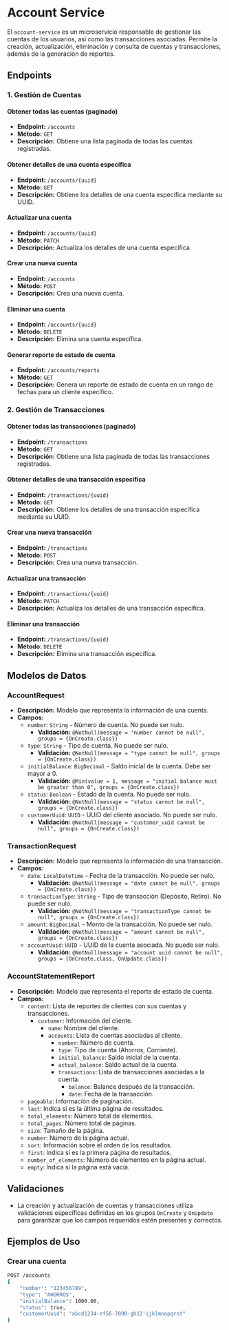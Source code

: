 # Account Service

El `account-service` es un microservicio responsable de gestionar las cuentas de los usuarios, así como las transacciones asociadas. Permite la creación, actualización, eliminación y consulta de cuentas y transacciones, además de la generación de reportes.

## Endpoints

### 1. Gestión de Cuentas

#### Obtener todas las cuentas (paginado)
- **Endpoint:** `/accounts`
- **Método:** `GET`
- **Descripción:** Obtiene una lista paginada de todas las cuentas registradas.

#### Obtener detalles de una cuenta específica
- **Endpoint:** `/accounts/{uuid}`
- **Método:** `GET`
- **Descripción:** Obtiene los detalles de una cuenta específica mediante su UUID.

#### Actualizar una cuenta
- **Endpoint:** `/accounts/{uuid}`
- **Método:** `PATCH`
- **Descripción:** Actualiza los detalles de una cuenta específica.

#### Crear una nueva cuenta
- **Endpoint:** `/accounts`
- **Método:** `POST`
- **Descripción:** Crea una nueva cuenta.

#### Eliminar una cuenta
- **Endpoint:** `/accounts/{uuid}`
- **Método:** `DELETE`
- **Descripción:** Elimina una cuenta específica.

#### Generar reporte de estado de cuenta
- **Endpoint:** `/accounts/reports`
- **Método:** `GET`
- **Descripción:** Genera un reporte de estado de cuenta en un rango de fechas para un cliente específico.

### 2. Gestión de Transacciones

#### Obtener todas las transacciones (paginado)
- **Endpoint:** `/transactions`
- **Método:** `GET`
- **Descripción:** Obtiene una lista paginada de todas las transacciones registradas.

#### Obtener detalles de una transacción específica
- **Endpoint:** `/transactions/{uuid}`
- **Método:** `GET`
- **Descripción:** Obtiene los detalles de una transacción específica mediante su UUID.

#### Crear una nueva transacción
- **Endpoint:** `/transactions`
- **Método:** `POST`
- **Descripción:** Crea una nueva transacción.

#### Actualizar una transacción
- **Endpoint:** `/transactions/{uuid}`
- **Método:** `PATCH`
- **Descripción:** Actualiza los detalles de una transacción específica.

#### Eliminar una transacción
- **Endpoint:** `/transactions/{uuid}`
- **Método:** `DELETE`
- **Descripción:** Elimina una transacción específica.

## Modelos de Datos

### AccountRequest
- **Descripción:** Modelo que representa la información de una cuenta.
- **Campos:**
    - `number`: `String` - Número de cuenta. No puede ser nulo.
        - **Validación:** `@NotNull(message = "number cannot be null", groups = {OnCreate.class})`
    - `type`: `String` - Tipo de cuenta. No puede ser nulo.
        - **Validación:** `@NotNull(message = "type cannot be null", groups = {OnCreate.class})`
    - `initialBalance`: `BigDecimal` - Saldo inicial de la cuenta. Debe ser mayor a 0.
        - **Validación:** `@Min(value = 1, message = "initial balance must be greater than 0", groups = {OnCreate.class})`
    - `status`: `Boolean` - Estado de la cuenta. No puede ser nulo.
        - **Validación:** `@NotNull(message = "status cannot be null", groups = {OnCreate.class})`
    - `customerUuid`: `UUID` - UUID del cliente asociado. No puede ser nulo.
        - **Validación:** `@NotNull(message = "customer_uuid cannot be null", groups = {OnCreate.class})`

### TransactionRequest
- **Descripción:** Modelo que representa la información de una transacción.
- **Campos:**
    - `date`: `LocalDateTime` - Fecha de la transacción. No puede ser nulo.
        - **Validación:** `@NotNull(message = "date cannot be null", groups = {OnCreate.class})`
    - `transactionType`: `String` - Tipo de transacción (Depósito, Retiro). No puede ser nulo.
        - **Validación:** `@NotNull(message = "transactionType cannot be null", groups = {OnCreate.class})`
    - `amount`: `BigDecimal` - Monto de la transacción. No puede ser nulo.
        - **Validación:** `@NotNull(message = "amount cannot be null", groups = {OnCreate.class})`
    - `accountUuid`: `UUID` - UUID de la cuenta asociada. No puede ser nulo.
        - **Validación:** `@NotNull(message = "account uuid cannot be null", groups = {OnCreate.class, OnUpdate.class})`

### AccountStatementReport
- **Descripción:** Modelo que representa el reporte de estado de cuenta.
- **Campos:**
    - `content`: Lista de reportes de clientes con sus cuentas y transacciones.
        - `customer`: Información del cliente.
            - `name`: Nombre del cliente.
            - `accounts`: Lista de cuentas asociadas al cliente.
                - `number`: Número de cuenta.
                - `type`: Tipo de cuenta (Ahorros, Corriente).
                - `initial_balance`: Saldo inicial de la cuenta.
                - `actual_balance`: Saldo actual de la cuenta.
                - `transactions`: Lista de transacciones asociadas a la cuenta.
                    - `balance`: Balance después de la transacción.
                    - `date`: Fecha de la transacción.
    - `pageable`: Información de paginación.
    - `last`: Indica si es la última página de resultados.
    - `total_elements`: Número total de elementos.
    - `total_pages`: Número total de páginas.
    - `size`: Tamaño de la página.
    - `number`: Número de la página actual.
    - `sort`: Información sobre el orden de los resultados.
    - `first`: Indica si es la primera página de resultados.
    - `number_of_elements`: Número de elementos en la página actual.
    - `empty`: Indica si la página está vacía.

## Validaciones

- La creación y actualización de cuentas y transacciones utiliza validaciones específicas definidas en los grupos `OnCreate` y `OnUpdate` para garantizar que los campos requeridos estén presentes y correctos.

## Ejemplos de Uso

### Crear una cuenta

```bash
POST /accounts
{
    "number": "123456789",
    "type": "AHORROS",
    "initialBalance": 1000.00,
    "status": true,
    "customerUuid": "abcd1234-ef56-7890-gh12-ijklmnopqrst"
}
